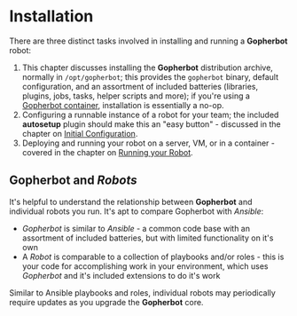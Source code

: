# Installation

There are three distinct tasks involved in installing and running a **Gopherbot** robot:

1. This chapter discusses installing the **Gopherbot** distribution archive, normally in `/opt/gopherbot`; this provides the `gopherbot` binary, default configuration, and an assortment of included batteries (libraries, plugins, jobs, tasks, helper scripts and more); if you're using a [Gopherbot container](https://hub.docker.com/r/lnxjedi/gopherbot), installation is essentially a no-op.
1. Configuring a runnable instance of a robot for your team; the included **autosetup** plugin should make this an "easy button" - discussed in the chapter on [Initial Configuration](RobotInstall.md).
1. Deploying and running your robot on a server, VM, or in a container - covered in the chapter on [Running your Robot](RunRobot.md).

## **Gopherbot** and *Robots*

It's helpful to understand the relationship between **Gopherbot** and individual robots you run. It's apt to compare Gopherbot with *Ansible*:
* *Gopherbot* is similar to *Ansible* - a common code base with an assortment of included batteries, but with limited functionality on it's own
* A *Robot* is comparable to a collection of playbooks and/or roles - this is your code for accomplishing work in your environment, which uses *Gopherbot* and it's included extensions to do it's work

Similar to Ansible playbooks and roles, individual robots may periodically require updates as you upgrade the **Gopherbot** core.